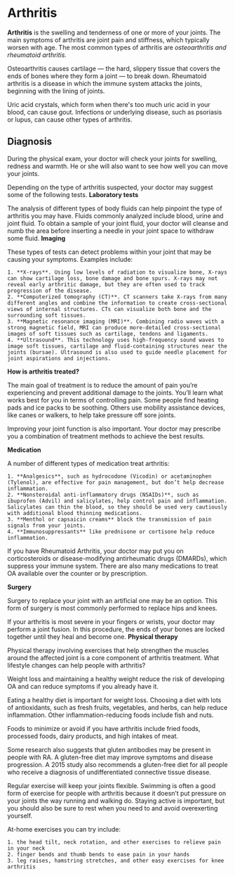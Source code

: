 # Arthritis

**Arthritis** is the swelling and tenderness of one or more of your joints. The main symptoms of arthritis are joint pain and stiffness, which typically worsen with age. The most common types of arthritis are _osteoarthritis and rheumatoid arthritis._

Osteoarthritis causes cartilage — the hard, slippery tissue that covers the ends of bones where they form a joint — to break down. Rheumatoid arthritis is a disease in which the immune system attacks the joints, beginning with the lining of joints.

Uric acid crystals, which form when there's too much uric acid in your blood, can cause gout. Infections or underlying disease, such as psoriasis or lupus, can cause other types of arthritis.

## Diagnosis

During the physical exam, your doctor will check your joints for swelling, redness and warmth. He or she will also want to see how well you can move your joints.

Depending on the type of arthritis suspected, your doctor may suggest some of the following tests.
**Laboratory tests**

The analysis of different types of body fluids can help pinpoint the type of arthritis you may have. Fluids commonly analyzed include blood, urine and joint fluid. To obtain a sample of your joint fluid, your doctor will cleanse and numb the area before inserting a needle in your joint space to withdraw some fluid.
**Imaging**

These types of tests can detect problems within your joint that may be causing your symptoms. Examples include:

    1. **X-rays**. Using low levels of radiation to visualize bone, X-rays can show cartilage loss, bone damage and bone spurs. X-rays may not reveal early arthritic damage, but they are often used to track progression of the disease.
    2. **Computerized tomography (CT)**. CT scanners take X-rays from many different angles and combine the information to create cross-sectional views of internal structures. CTs can visualize both bone and the surrounding soft tissues.
    3. **Magnetic resonance imaging (MRI)**. Combining radio waves with a strong magnetic field, MRI can produce more-detailed cross-sectional images of soft tissues such as cartilage, tendons and ligaments.
    4. **Ultrasound**. This technology uses high-frequency sound waves to image soft tissues, cartilage and fluid-containing structures near the joints (bursae). Ultrasound is also used to guide needle placement for joint aspirations and injections.


 **How is arthritis treated?**

The main goal of treatment is to reduce the amount of pain you’re experiencing and prevent additional damage to the joints. You’ll learn what works best for you in terms of controlling pain. Some people find heating pads and ice packs to be soothing. Others use mobility assistance devices, like canes or walkers, to help take pressure off sore joints.

Improving your joint function is also important. Your doctor may prescribe you a combination of treatment methods to achieve the best results.

**Medication**

A number of different types of medication treat arthritis:

    1. **Analgesics**, such as hydrocodone (Vicodin) or acetaminophen (Tylenol), are effective for pain management, but don’t help decrease inflammation.
    2. **Nonsteroidal anti-inflammatory drugs (NSAIDs)**, such as ibuprofen (Advil) and salicylates, help control pain and inflammation. Salicylates can thin the blood, so they should be used very cautiously with additional blood thinning medications.
    3. **Menthol or capsaicin creams** block the transmission of pain signals from your joints.
    4. **Immunosuppressants** like prednisone or cortisone help reduce inflammation.

If you have Rheumatoid Arthritis, your doctor may put you on corticosteroids or disease-modifying antirheumatic drugs (DMARDs), which suppress your immune system. There are also many medications to treat OA available over the counter or by prescription.

**Surgery**

Surgery to replace your joint with an artificial one may be an option. This form of surgery is most commonly performed to replace hips and knees.

If your arthritis is most severe in your fingers or wrists, your doctor may perform a joint fusion. In this procedure, the ends of your bones are locked together until they heal and become one.
**Physical therapy**

Physical therapy involving exercises that help strengthen the muscles around the affected joint is a core component of arthritis treatment.
What lifestyle changes can help people with arthritis?

Weight loss and maintaining a healthy weight reduce the risk of developing OA and can reduce symptoms if you already have it.

Eating a healthy diet is important for weight loss. Choosing a diet with lots of antioxidants, such as fresh fruits, vegetables, and herbs, can help reduce inflammation. Other inflammation-reducing foods include fish and nuts.

Foods to minimize or avoid if you have arthritis include fried foods, processed foods, dairy products, and high intakes of meat.

Some research also suggests that gluten antibodies may be present in people with RA. A gluten-free diet may improve symptoms and disease progression. A 2015 study also recommends a gluten-free diet for all people who receive a diagnosis of undifferentiated connective tissue disease.

Regular exercise will keep your joints flexible. Swimming is often a good form of exercise for people with arthritis because it doesn’t put pressure on your joints the way running and walking do. Staying active is important, but you should also be sure to rest when you need to and avoid overexerting yourself.

At-home exercises you can try include:

    1. the head tilt, neck rotation, and other exercises to relieve pain in your neck
    2. finger bends and thumb bends to ease pain in your hands
    3. leg raises, hamstring stretches, and other easy exercises for knee arthritis

